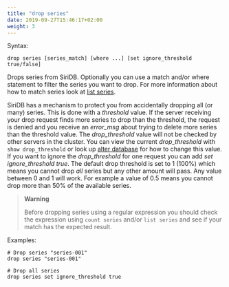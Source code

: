 ```yaml
---
title: "drop series"
date: 2019-09-27T15:46:17+02:00
weight: 3
---
```


Syntax:

	drop series [series_match] [where ...] [set ignore_threshold true/false]

Drops series from SiriDB. Optionally you can use a match and/or where statement
to filter the series you want to drop. For more information about how to match
series look at [list series](../list_series).

SiriDB has a mechanism to protect you from accidentally dropping all (or many)
series. This is done with a *threshold* value. If the server receiving your drop
request finds more series to drop than the threshold, the request
is denied and you receive an *error_msg* about trying to delete more series than
the threshold value. The *drop_threshold* value will not be checked by other
servers in the cluster. You can view the current *drop_threshold* with `show drop_threshold` or look up [alter database](../../database/alter_database) for how to change this value. If you want to ignore the *drop_threshold* for one request you can
add *set ignore_threshold true*. The default drop threshold is set to 1 (100%)
which means you cannot drop *all* series but any other amount will pass. Any
value between 0 and 1 will work. For example a value of 0.5 means you cannot
drop more than 50% of the available series.

>**Warning**
>
>Before dropping series using a regular expression you should check the
>expression using `count series` and/or `list series` and see if your
>match has the expected result.

Examples:

	# Drop series "series-001"
	drop series "series-001"

	# Drop all series
	drop series set ignore_threshold true
